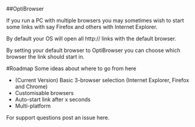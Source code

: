 ##OptiBrowser

If you run a PC with multiple browsers you may sometimes wish to start some links with say Firefox and others with Internet Explorer.

By default your OS will open all http:// links with the default browser.

By setting your default browser to OptiBrowser you can choose which browser the link should start in.


#Roadmap
Some ideas about where to go from here
* (Current Version) Basic 3-browser selection (Internet Explorer, Firefox and Chrome)
* Customisable browsers
* Auto-start link after x seconds
* Multi-platform

For support questions post an issue here.
